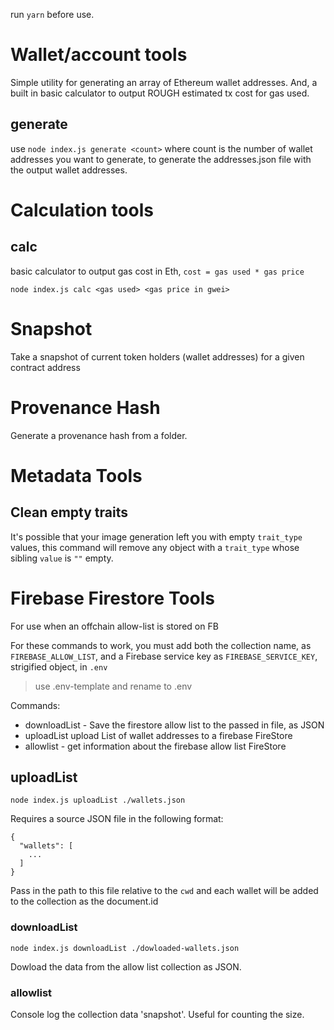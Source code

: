 run `yarn` before use.

# Wallet/account tools

Simple utility for generating an array of Ethereum wallet addresses.
And, a built in basic calculator to output ROUGH estimated tx cost for gas used.

## generate

use `node index.js generate <count>` where count is the number of wallet addresses you want to generate, to generate the addresses.json file with the output wallet addresses.

# Calculation tools

## calc

basic calculator to output gas cost in Eth,
`cost = gas used * gas price`

```
node index.js calc <gas used> <gas price in gwei>
```

# Snapshot

Take a snapshot of current token holders (wallet addresses) for a given contract address

# Provenance Hash

Generate a provenance hash from a folder.

# Metadata Tools

## Clean empty traits

It's possible that your image generation left you with empty `trait_type` values, this command will remove any object with a `trait_type` whose sibling `value` is `""` empty.

# Firebase Firestore Tools

For use when an offchain allow-list is stored on FB

For these commands to work, you must add both the collection name, as `FIREBASE_ALLOW_LIST`, and a Firebase service key as `FIREBASE_SERVICE_KEY`, strigified object, in `.env`

> use .env-template and rename to .env

Commands:

- downloadList <writepath> - Save the firestore allow list to the passed in <writepath> file, as JSON
- uploadList <source> upload List of wallet addresses to a firebase FireStore
- allowlist - get information about the firebase allow list FireStore

## uploadList <source>

`node index.js uploadList ./wallets.json`

Requires a source JSON file in the following format:

```
{
  "wallets": [
    ...
  ]
}
```

Pass in the path to this file relative to the `cwd` and each wallet will be added to the collection as the document.id

### downloadList <writepath>

`node index.js downloadList ./dowloaded-wallets.json `

Dowload the data from the allow list collection as JSON.

### allowlist

Console log the collection data 'snapshot'. Useful for counting the size.
